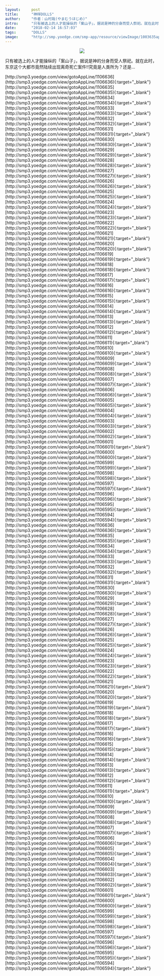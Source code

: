 ```yaml
---
layout:     post
title:      "神样DOLLS"
author:     "作者：山村哉(やまむうほじめ)"
intro:      "只有被选上的人才能操纵的「案山子」，据说是神的分身而受人祭祀。就在此时，东京这个大都市竟然陆续出现离奇死亡案件!!究竟是人类所为？还是…"
date:       "2018-02-14 16:57:03"
tags:       "DOLLS"
image:      "http://smp.yoedge.com/smp-app/resource/viewImage/1003635appline.png"
---
```

<div style="text-align: center">
<p><img src="http://smp.yoedge.com/smp-app/resource/viewImage/1003635appline.png"/></p>
</div>
<p class="post-meta">
<span>只有被选上的人才能操纵的「案山子」，据说是神的分身而受人祭祀。就在此时，东京这个大都市竟然陆续出现离奇死亡案件!!究竟是人类所为？还是…</span>
</p>
[http://smp3.yoedge.com/view/gotoAppLine/1106636](http://smp3.yoedge.com/view/gotoAppLine/1106636){:target="_blank"}
[http://smp3.yoedge.com/view/gotoAppLine/1106635](http://smp3.yoedge.com/view/gotoAppLine/1106635){:target="_blank"}
[http://smp3.yoedge.com/view/gotoAppLine/1106634](http://smp3.yoedge.com/view/gotoAppLine/1106634){:target="_blank"}
[http://smp3.yoedge.com/view/gotoAppLine/1106633](http://smp3.yoedge.com/view/gotoAppLine/1106633){:target="_blank"}
[http://smp3.yoedge.com/view/gotoAppLine/1106632](http://smp3.yoedge.com/view/gotoAppLine/1106632){:target="_blank"}
[http://smp3.yoedge.com/view/gotoAppLine/1106631](http://smp3.yoedge.com/view/gotoAppLine/1106631){:target="_blank"}
[http://smp3.yoedge.com/view/gotoAppLine/1106630](http://smp3.yoedge.com/view/gotoAppLine/1106630){:target="_blank"}
[http://smp3.yoedge.com/view/gotoAppLine/1106629](http://smp3.yoedge.com/view/gotoAppLine/1106629){:target="_blank"}
[http://smp3.yoedge.com/view/gotoAppLine/1106628](http://smp3.yoedge.com/view/gotoAppLine/1106628){:target="_blank"}
[http://smp3.yoedge.com/view/gotoAppLine/1106627](http://smp3.yoedge.com/view/gotoAppLine/1106627){:target="_blank"}
[http://smp3.yoedge.com/view/gotoAppLine/1106626](http://smp3.yoedge.com/view/gotoAppLine/1106626){:target="_blank"}
[http://smp3.yoedge.com/view/gotoAppLine/1106625](http://smp3.yoedge.com/view/gotoAppLine/1106625){:target="_blank"}
[http://smp3.yoedge.com/view/gotoAppLine/1106624](http://smp3.yoedge.com/view/gotoAppLine/1106624){:target="_blank"}
[http://smp3.yoedge.com/view/gotoAppLine/1106623](http://smp3.yoedge.com/view/gotoAppLine/1106623){:target="_blank"}
[http://smp3.yoedge.com/view/gotoAppLine/1106622](http://smp3.yoedge.com/view/gotoAppLine/1106622){:target="_blank"}
[http://smp3.yoedge.com/view/gotoAppLine/1106621](http://smp3.yoedge.com/view/gotoAppLine/1106621){:target="_blank"}
[http://smp3.yoedge.com/view/gotoAppLine/1106620](http://smp3.yoedge.com/view/gotoAppLine/1106620){:target="_blank"}
[http://smp3.yoedge.com/view/gotoAppLine/1106619](http://smp3.yoedge.com/view/gotoAppLine/1106619){:target="_blank"}
[http://smp3.yoedge.com/view/gotoAppLine/1106618](http://smp3.yoedge.com/view/gotoAppLine/1106618){:target="_blank"}
[http://smp3.yoedge.com/view/gotoAppLine/1106617](http://smp3.yoedge.com/view/gotoAppLine/1106617){:target="_blank"}
[http://smp3.yoedge.com/view/gotoAppLine/1106616](http://smp3.yoedge.com/view/gotoAppLine/1106616){:target="_blank"}
[http://smp3.yoedge.com/view/gotoAppLine/1106615](http://smp3.yoedge.com/view/gotoAppLine/1106615){:target="_blank"}
[http://smp3.yoedge.com/view/gotoAppLine/1106614](http://smp3.yoedge.com/view/gotoAppLine/1106614){:target="_blank"}
[http://smp3.yoedge.com/view/gotoAppLine/1106613](http://smp3.yoedge.com/view/gotoAppLine/1106613){:target="_blank"}
[http://smp3.yoedge.com/view/gotoAppLine/1106612](http://smp3.yoedge.com/view/gotoAppLine/1106612){:target="_blank"}
[http://smp3.yoedge.com/view/gotoAppLine/1106611](http://smp3.yoedge.com/view/gotoAppLine/1106611){:target="_blank"}
[http://smp3.yoedge.com/view/gotoAppLine/1106610](http://smp3.yoedge.com/view/gotoAppLine/1106610){:target="_blank"}
[http://smp3.yoedge.com/view/gotoAppLine/1106609](http://smp3.yoedge.com/view/gotoAppLine/1106609){:target="_blank"}
[http://smp3.yoedge.com/view/gotoAppLine/1106608](http://smp3.yoedge.com/view/gotoAppLine/1106608){:target="_blank"}
[http://smp3.yoedge.com/view/gotoAppLine/1106607](http://smp3.yoedge.com/view/gotoAppLine/1106607){:target="_blank"}
[http://smp3.yoedge.com/view/gotoAppLine/1106606](http://smp3.yoedge.com/view/gotoAppLine/1106606){:target="_blank"}
[http://smp3.yoedge.com/view/gotoAppLine/1106605](http://smp3.yoedge.com/view/gotoAppLine/1106605){:target="_blank"}
[http://smp3.yoedge.com/view/gotoAppLine/1106604](http://smp3.yoedge.com/view/gotoAppLine/1106604){:target="_blank"}
[http://smp3.yoedge.com/view/gotoAppLine/1106603](http://smp3.yoedge.com/view/gotoAppLine/1106603){:target="_blank"}
[http://smp3.yoedge.com/view/gotoAppLine/1106602](http://smp3.yoedge.com/view/gotoAppLine/1106602){:target="_blank"}
[http://smp3.yoedge.com/view/gotoAppLine/1106601](http://smp3.yoedge.com/view/gotoAppLine/1106601){:target="_blank"}
[http://smp3.yoedge.com/view/gotoAppLine/1106600](http://smp3.yoedge.com/view/gotoAppLine/1106600){:target="_blank"}
[http://smp3.yoedge.com/view/gotoAppLine/1106599](http://smp3.yoedge.com/view/gotoAppLine/1106599){:target="_blank"}
[http://smp3.yoedge.com/view/gotoAppLine/1106598](http://smp3.yoedge.com/view/gotoAppLine/1106598){:target="_blank"}
[http://smp3.yoedge.com/view/gotoAppLine/1106597](http://smp3.yoedge.com/view/gotoAppLine/1106597){:target="_blank"}
[http://smp3.yoedge.com/view/gotoAppLine/1106596](http://smp3.yoedge.com/view/gotoAppLine/1106596){:target="_blank"}
[http://smp3.yoedge.com/view/gotoAppLine/1106595](http://smp3.yoedge.com/view/gotoAppLine/1106595){:target="_blank"}
[http://smp3.yoedge.com/view/gotoAppLine/1106594](http://smp3.yoedge.com/view/gotoAppLine/1106594){:target="_blank"}
[http://smp3.yoedge.com/view/gotoAppLine/1106636](http://smp3.yoedge.com/view/gotoAppLine/1106636){:target="_blank"}
[http://smp3.yoedge.com/view/gotoAppLine/1106635](http://smp3.yoedge.com/view/gotoAppLine/1106635){:target="_blank"}
[http://smp3.yoedge.com/view/gotoAppLine/1106634](http://smp3.yoedge.com/view/gotoAppLine/1106634){:target="_blank"}
[http://smp3.yoedge.com/view/gotoAppLine/1106633](http://smp3.yoedge.com/view/gotoAppLine/1106633){:target="_blank"}
[http://smp3.yoedge.com/view/gotoAppLine/1106632](http://smp3.yoedge.com/view/gotoAppLine/1106632){:target="_blank"}
[http://smp3.yoedge.com/view/gotoAppLine/1106631](http://smp3.yoedge.com/view/gotoAppLine/1106631){:target="_blank"}
[http://smp3.yoedge.com/view/gotoAppLine/1106630](http://smp3.yoedge.com/view/gotoAppLine/1106630){:target="_blank"}
[http://smp3.yoedge.com/view/gotoAppLine/1106629](http://smp3.yoedge.com/view/gotoAppLine/1106629){:target="_blank"}
[http://smp3.yoedge.com/view/gotoAppLine/1106628](http://smp3.yoedge.com/view/gotoAppLine/1106628){:target="_blank"}
[http://smp3.yoedge.com/view/gotoAppLine/1106627](http://smp3.yoedge.com/view/gotoAppLine/1106627){:target="_blank"}
[http://smp3.yoedge.com/view/gotoAppLine/1106626](http://smp3.yoedge.com/view/gotoAppLine/1106626){:target="_blank"}
[http://smp3.yoedge.com/view/gotoAppLine/1106625](http://smp3.yoedge.com/view/gotoAppLine/1106625){:target="_blank"}
[http://smp3.yoedge.com/view/gotoAppLine/1106624](http://smp3.yoedge.com/view/gotoAppLine/1106624){:target="_blank"}
[http://smp3.yoedge.com/view/gotoAppLine/1106623](http://smp3.yoedge.com/view/gotoAppLine/1106623){:target="_blank"}
[http://smp3.yoedge.com/view/gotoAppLine/1106622](http://smp3.yoedge.com/view/gotoAppLine/1106622){:target="_blank"}
[http://smp3.yoedge.com/view/gotoAppLine/1106621](http://smp3.yoedge.com/view/gotoAppLine/1106621){:target="_blank"}
[http://smp3.yoedge.com/view/gotoAppLine/1106620](http://smp3.yoedge.com/view/gotoAppLine/1106620){:target="_blank"}
[http://smp3.yoedge.com/view/gotoAppLine/1106619](http://smp3.yoedge.com/view/gotoAppLine/1106619){:target="_blank"}
[http://smp3.yoedge.com/view/gotoAppLine/1106618](http://smp3.yoedge.com/view/gotoAppLine/1106618){:target="_blank"}
[http://smp3.yoedge.com/view/gotoAppLine/1106617](http://smp3.yoedge.com/view/gotoAppLine/1106617){:target="_blank"}
[http://smp3.yoedge.com/view/gotoAppLine/1106616](http://smp3.yoedge.com/view/gotoAppLine/1106616){:target="_blank"}
[http://smp3.yoedge.com/view/gotoAppLine/1106615](http://smp3.yoedge.com/view/gotoAppLine/1106615){:target="_blank"}
[http://smp3.yoedge.com/view/gotoAppLine/1106614](http://smp3.yoedge.com/view/gotoAppLine/1106614){:target="_blank"}
[http://smp3.yoedge.com/view/gotoAppLine/1106613](http://smp3.yoedge.com/view/gotoAppLine/1106613){:target="_blank"}
[http://smp3.yoedge.com/view/gotoAppLine/1106612](http://smp3.yoedge.com/view/gotoAppLine/1106612){:target="_blank"}
[http://smp3.yoedge.com/view/gotoAppLine/1106611](http://smp3.yoedge.com/view/gotoAppLine/1106611){:target="_blank"}
[http://smp3.yoedge.com/view/gotoAppLine/1106610](http://smp3.yoedge.com/view/gotoAppLine/1106610){:target="_blank"}
[http://smp3.yoedge.com/view/gotoAppLine/1106609](http://smp3.yoedge.com/view/gotoAppLine/1106609){:target="_blank"}
[http://smp3.yoedge.com/view/gotoAppLine/1106608](http://smp3.yoedge.com/view/gotoAppLine/1106608){:target="_blank"}
[http://smp3.yoedge.com/view/gotoAppLine/1106607](http://smp3.yoedge.com/view/gotoAppLine/1106607){:target="_blank"}
[http://smp3.yoedge.com/view/gotoAppLine/1106606](http://smp3.yoedge.com/view/gotoAppLine/1106606){:target="_blank"}
[http://smp3.yoedge.com/view/gotoAppLine/1106605](http://smp3.yoedge.com/view/gotoAppLine/1106605){:target="_blank"}
[http://smp3.yoedge.com/view/gotoAppLine/1106604](http://smp3.yoedge.com/view/gotoAppLine/1106604){:target="_blank"}
[http://smp3.yoedge.com/view/gotoAppLine/1106603](http://smp3.yoedge.com/view/gotoAppLine/1106603){:target="_blank"}
[http://smp3.yoedge.com/view/gotoAppLine/1106602](http://smp3.yoedge.com/view/gotoAppLine/1106602){:target="_blank"}
[http://smp3.yoedge.com/view/gotoAppLine/1106601](http://smp3.yoedge.com/view/gotoAppLine/1106601){:target="_blank"}
[http://smp3.yoedge.com/view/gotoAppLine/1106600](http://smp3.yoedge.com/view/gotoAppLine/1106600){:target="_blank"}
[http://smp3.yoedge.com/view/gotoAppLine/1106599](http://smp3.yoedge.com/view/gotoAppLine/1106599){:target="_blank"}
[http://smp3.yoedge.com/view/gotoAppLine/1106598](http://smp3.yoedge.com/view/gotoAppLine/1106598){:target="_blank"}
[http://smp3.yoedge.com/view/gotoAppLine/1106597](http://smp3.yoedge.com/view/gotoAppLine/1106597){:target="_blank"}
[http://smp3.yoedge.com/view/gotoAppLine/1106596](http://smp3.yoedge.com/view/gotoAppLine/1106596){:target="_blank"}
[http://smp3.yoedge.com/view/gotoAppLine/1106595](http://smp3.yoedge.com/view/gotoAppLine/1106595){:target="_blank"}
[http://smp3.yoedge.com/view/gotoAppLine/1106594](http://smp3.yoedge.com/view/gotoAppLine/1106594){:target="_blank"}


